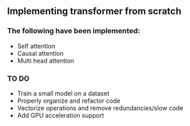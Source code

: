 ## Implementing transformer from scratch

### The following have been implemented:
 - Self attention
 - Causal attention
 - Multi head attention

 ### TO DO
 - Train a small model on a dataset
 - Properly organize and refactor code 
 - Vectorize operations and remove redundancies/slow code
 - Add GPU acceleration support